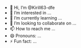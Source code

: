 - 👋 Hi, I’m @Kirill63-dfe
- 👀 I’m interested in ...
- 🌱 I’m currently learning ...
- 💞️ I’m looking to collaborate on ...
- 📫 How to reach me ...
- 😄 Pronouns: ...
- ⚡ Fun fact: ...

<!---
Kirill63-dfe/Kirill63-dfe is a ✨ special ✨ repository because its `README.md` (this file) appears on your GitHub profile.
You can click the Preview link to take a look at your changes.
--->
